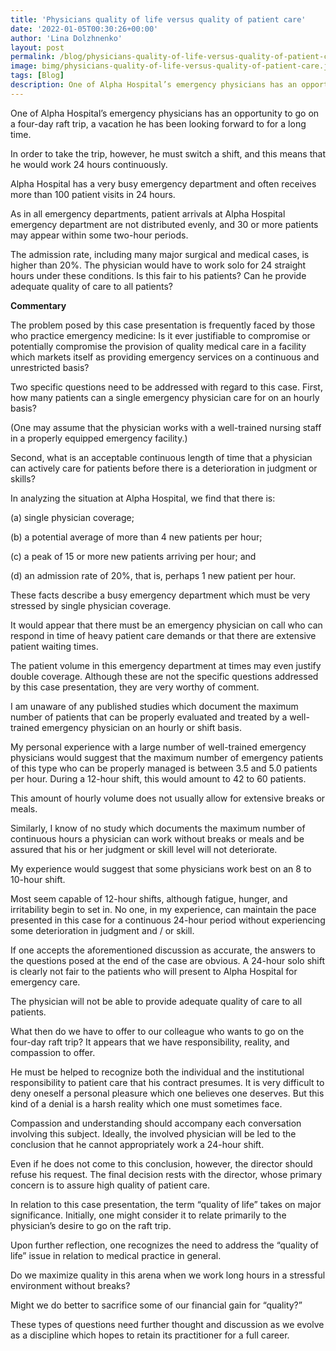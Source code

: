 ```yaml
---
title: 'Physicians quality of life versus quality of patient care'
date: '2022-01-05T00:30:26+00:00'
author: 'Lina Dolzhnenko'
layout: post
permalink: /blog/physicians-quality-of-life-versus-quality-of-patient-care.html
image: bimg/physicians-quality-of-life-versus-quality-of-patient-care.jpg
tags: [Blog]
description: One of Alpha Hospital’s emergency physicians has an opportunity to go on a four-day raft trip, a vacation he has been looking forward to for a long time.
---
```


One of Alpha Hospital’s emergency physicians has an opportunity to go on a four-day raft trip, a vacation he has been looking forward to for a long time.

In order to take the trip, however, he must switch a shift, and this means that he would work 24 hours continuously.

Alpha Hospital has a very busy emergency department and often receives more than 100 patient visits in 24 hours.

As in all emergency departments, patient arrivals at Alpha Hospital emergency department are not distributed evenly, and 30 or more patients may appear within some two-hour periods.

The admission rate, including many major surgical and medical cases, is higher than 20%. The physician would have to work solo for 24 straight hours under these conditions. Is this fair to his patients? Can he provide adequate quality of care to all patients?

**Commentary**

The problem posed by this case presentation is frequently faced by those who practice emergency medicine: Is it ever justifiable to compromise or potentially com­promise the provision of quality medical care in a facility which markets itself as providing emergency services on a continuous and unrestricted basis?

Two specific questions need to be addressed with regard to this case. First, how many patients can a single emergency physician care for on an hourly basis?

(One may assume that the physician works with a well-trained nursing staff in a properly equipped emergency facility.)

Second, what is an acceptable continuous length of time that a physician can actively care for patients before there is a deterioration in judgment or skills?

In analyzing the situation at Alpha Hospital, we find that there is:

(a) single physician coverage;

(b) a potential average of more than 4 new patients per hour;

(с) a peak of 15 or more new patients arriving per hour; and

(d) an admission rate of 20%, that is, perhaps 1 new patient per hour.

These facts describe a busy emergency department which must be very stressed by single physician coverage.

It would appear that there must be an emergency physician on call who can respond in time of heavy patient care demands or that there are extensive patient waiting times.

The patient volume in this emergency department at times may even justify double coverage. Although these are not the specific questions addressed by this case presentation, they are very worthy of comment.

I am unaware of any published studies which document the maximum number of patients that can be properly evaluated and treated by a well-trained emergency physician on an hourly or shift basis.

My personal experience with a large number of well-trained emergency physicians would suggest that the maximum number of emergency patients of this type who can be properly managed is between 3.5 and 5.0 patients per hour. During a 12-hour shift, this would amount to 42 to 60 patients.

This amount of hourly volume does not usually allow for extensive breaks or meals.

Similarly, I know of no study which documents the maximum number of contin­uous hours a physician can work without breaks or meals and be assured that his or her judgment or skill level will not deteriorate.

My experience would suggest that some physicians work best on an 8 to 10-hour shift.

Most seem capable of 12-hour shifts, although fatigue, hunger, and irritability begin to set in. No one, in my experience, can maintain the pace presented in this case for a continuous 24-hour period without experiencing some deterioration in judgment and / or skill.

If one accepts the aforementioned discussion as accurate, the answers to the questions posed at the end of the case are obvious. A 24-hour solo shift is clearly not fair to the patients who will present to Alpha Hospital for emergency care.

The physician will not be able to provide adequate quality of care to all patients.

What then do we have to offer to our colleague who wants to go on the four-day raft trip? It appears that we have responsibility, reality, and compassion to offer.

He must be helped to recognize both the individual and the institutional responsibility to patient care that his contract presumes. It is very difficult to deny oneself a personal pleasure which one believes one deserves. But this kind of a denial is a harsh reality which one must sometimes face.

Compassion and understanding should accompany each conversation involving this subject. Ideally, the involved physician will be led to the conclusion that he cannot appropriately work a 24-hour shift.

Even if he does not come to this conclusion, however, the director should refuse his request. The final decision rests with the director, whose primary concern is to assure high quality of patient care.

In relation to this case presentation, the term “quality of life” takes on major significance. Initially, one might consider it to relate primarily to the physician’s desire to go on the raft trip.

Upon further reflection, one recognizes the need to address the “quality of life” issue in relation to medical practice in general.

Do we maximize quality in this arena when we work long hours in a stressful environment without breaks?

Might we do better to sacrifice some of our financial gain for “quality?”

These types of questions need further thought and discussion as we evolve as a discipline which hopes to retain its practitioner for a full career.
